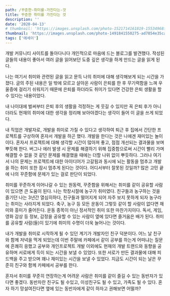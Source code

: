 ```yaml
---
path: /꾸준한-취미를-가진다는-것
title: 꾸준한 취미를 가진다는 것
description: ''
date: '2020-04-13'
# thumbnail: 'https://images.unsplash.com/photo-1521714161819-15534968fc5f?ixlib=rb-1.2.1&ixid=eyJhcHBfaWQiOjEyMDd9&auto=format&fit=crop&w=1050&q=80'
thumbnail: 'https://images.unsplash.com/photo-1491841550275-ad7854e35ca6?ixlib=rb-1.2.1&ixid=eyJhcHBfaWQiOjEyMDd9&auto=format&fit=crop&w=967&q=80'
tags: ['에세이']
---
```


개발 커뮤니티 사이트를 돌아다니다 개인적으로 마음에 드는 블로그를 발견했다. 작성된 글들의 내용이 좋아서 여러 글을 읽어보던 도중 깊은 생각을 하게 만드는 글을 읽게 된다.

나는 여기서 취미와 관련된 글을 읽고 문득 나의 취미에 대해 생각해보게 되는 시간을 가졌다. 글의 주된 내용은 일 밖에 모르고 살아온 사람이 은퇴를 한 후 무기력함을 느껴 우울증에 걸리기 쉬워지기 때문에 은퇴를 하더라도 취미가 있다면 건강한 은퇴 생활을 할 수 있다는 내용이었다.

내 나이대에 벌써부터 은퇴 후의 생활을 걱정하는 게 웃길 수 있지만 꼭 은퇴 후가 아니더라도 현재의 취미에 대한 생각을 정리해 보아야겠다는 생각이 들어 이 글을 쓰게 되었다.

내 직업은 개발자로, 개발을 취미로 가질 수 있다고 생각하여 퇴근 후 집에서 간단한 프로젝트를 구상하여 혼자서 개발을 하곤 했다. 개발을 한다는 것은 나에겐 재미있는 놀이이다. 혼자서 프로젝트에 대해 생각할 시간이 많아져 좋고, 점점 개선되는 결과물을 보며 뿌듯해 한다. 버그나 에러 발생 시 문제를 해결하기 위해 집중함으로써 시간이 빨리 가며 해결할 수 없을 것 같던 문제를 해결했을 때에는 더할 나위 없이 뿌듯하다. 그러나 여기서 나의 문제는 프로젝트에 대한 아이디어가 고갈됨과 동시에 뇌는 활동을 멈추고 개발을 하는 취미 또한 잠시 멈추게 된다는 것이다. 어디서부터 잘못된 것일까? 많은 고민 끝에 나의 꾸준함에 문제가 있는 걸로 판단이 되었다.

취미를 꾸준하게 이어나갈 수 있는 원동력, 꾸준함을 위해서는 취미를 같이 공유할 사람이 있으면 큰 도움이 된다. 나는 학창시절에 농구가 취미였다. 친구들과 농구하는 것을 즐기던 나는 3년간 열심히하다, 친구들과 떨어지게 되어 자주 보지 못하게 되자 농구라는 취미는 사라지게 되었다. 축구, 농구 등 모든 운동이 그렇듯 같이 할 사람이 없다면 재미와 흥미가 줄어든다. 운동 종목이 아닌 정서적인 취미 또한 마찬가지이다. 독서, 게임, 영화 감상 등 정보, 감정을 공유할 수 있는 사람이 옆에 있다면 즐거움은 배가 된다. 취미를 공유할 사람(들)이 있기에 취미의 수명이 더욱 늘어나는 것이다.

내가 개발을 취미로 시작하게 될 수 있던 계기가 개발자인 친구 덕분이다. 어느 날 친구와 함께 저녁을 먹게 되었는데 이번 주말에 카페에서 같이 공부를 하는게 어떠냐는 질문에 흔쾌히 응했고 공부와 개인프로젝트 개발 이외에도 현재의 개발 트랜드와 동향을 공유하며 서로에게 득이 되는 시간을 보낼 수 있었다. 또한 서로가 만든 결과물에 대해 피드백을 주고 받으며 꽤나 재미있는 시간을 보낼 수 있었다. 지금도 시간이 되는 날은 꾸준히 친구와 함께 카페에서 공부를 한다.

혼자서 취미를 꾸준히 연장하는게 어려운 사람은 취미를 같이 즐길 수 있는 동반자가 있다면 좋겠다. 동반자란 친구도 될 수있고, 이성친구도 될 수 있고, 가족도 될 수 있다. 혼자 하기 망설여진다면 옆에 있는 동반자에게 같이 하자고 권해보면 어떨까?
